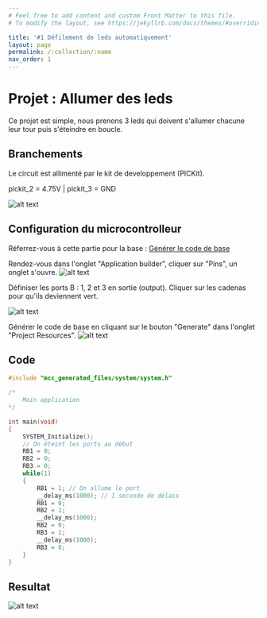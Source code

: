```yaml
---
# Feel free to add content and custom Front Matter to this file.
# To modify the layout, see https://jekyllrb.com/docs/themes/#overriding-theme-defaults

title: '#1 Défilement de leds automatiquement'
layout: page
permalink: /:collection/:name
nav_order: 1
---
```


# Projet : Allumer des leds

Ce projet est simple, nous prenons 3 leds qui doivent s'allumer chacune leur tour puis s'éteindre en boucle.

## Branchements

Le circuit est allimenté par le kit de developpement (PICKit).

pickit_2 = 4.75V | pickit_3 = GND

![alt text](pr1-schema.png)

## Configuration du microcontrolleur

Réferrez-vous à cette partie pour la base : [Générer le code de base](/developer/gen-codebase)

Rendez-vous dans l'onglet "Application builder", cliquer sur "Pins", un onglet s'ouvre.
![alt text](pr1-gen-codebase-1.png)

Définiser les ports B : 1, 2 et 3 en sortie (output). Cliquer sur les cadenas pour qu'ils deviennent vert.

![alt text](pr1-gen-codebase-2.png)

Générer le code de base en cliquant sur le bouton "Generate" dans l'onglet "Project Resources".
![alt text](pr1-gen-codebase-3.png)

## Code

```c
#include "mcc_generated_files/system/system.h"

/*
    Main application
*/

int main(void)
{
    SYSTEM_Initialize();
    // On éteint les ports au début
    RB1 = 0;
    RB2 = 0;
    RB3 = 0;
    while(1)
    {
        RB1 = 1; // On allume le port
        __delay_ms(1000); // 1 seconde de délais
        RB1 = 0;
        RB2 = 1;
        __delay_ms(1000);
        RB2 = 0;
        RB3 = 1;
        __delay_ms(1000);
        RB3 = 0;
    }    
}
```

## Resultat

![alt text](project_1.gif)
